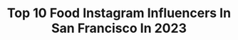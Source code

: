 ---
title: Top 10 Food Instagram Influencers In San Francisco In 2023
description: >-
  Find top food Instagram influencers in San Francisco in 2023. Most popular hashtags: #sanfrancisco #love #california.
platform: Instagram
hits: 114
text_top: Identify the most popular Instagram profiles on inBeat.
text_bottom: Our database has 114 Instagram influencers like this in San Francisco, United States for you to work with.
profiles:
  - username: "nick_muncy"
    fullname: >-
      Nick Muncy
    bio: >-
      Pastry Chef of @drool.sf. Creator of Toothache Magazine @toothache_mag. Food Photographer. San Francisco, CA
    location: "United States"
    followers: 16233
    engagement: 268
    commentsToLikes: 0.037122
    id: ck139xxmvno6e0i194nbmpxfc
    verified: false
    hashtags: "#covid19, #saverestaurants, #togetherwecan, #drooloverdrool"
  - username: "the_happyepicurean"
    fullname: >-
      🇬🇺🏳️‍🌈Tim Delgado M.🏳️‍🌈🇬🇺
    bio: >-
      📍San Francisco, CA. 👨🏽‍💻 Content Creator ❗️DM for COLLABORATIONS ❗️
    location: "United States"
    followers: 20626
    engagement: 211
    commentsToLikes: 0.553819
    id: ck14i4kmedm3p0i19a6a4gntb
    verified: false
    hashtags: "#spanishfoods, #eatinginsf, #sanfranciscodining, #the"
  - username: "allie.eats"
    fullname: >-
      Allie Tong | Food + Recipes
    bio: >-
      the best kinds of people are those who like to eat🍴 📸 sm consultant + food photographer 📍san francisco 🎥tiktok @allie.eats 💌 contact@allieeats.com
    location: "United States"
    followers: 50223
    engagement: 252
    commentsToLikes: 0.081984
    id: ck0u0hjaztpnv0i194lniunog
    verified: false
    hashtags: "#ad, #phillycrumble, #signatureselect, #chasepartner"
  - username: "iamrochelleheatly"
    fullname: >-
      Rochelle Heatly
    bio: >-
      Building wealth in your local community Financial Literacy Coach To earn additional income Text Business or Text Credit to 858-925-8876
    location: "United States"
    followers: 15850
    engagement: 236
    commentsToLikes: 0.012734
    id: ck14iaz5qeicq0i19pv6z40wn
    verified: false
    hashtags: "#creditrepair, #inspirationalquotes, #blacksandiego, #positivity"
  - username: "asideofsweet"
    fullname: >-
      San Francisco Food + Travel
    bio: >-
      Kelly from A Side of Sweet 💁🏼‍♀️ Discovering San Francisco ‘s hidden gems 🌈 Remodeling our 1st home! 🏡 Also a NICU doctor 👩🏼‍⚕️ kelly@asideofsweet.com
    location: "United States"
    followers: 35681
    engagement: 243
    commentsToLikes: 0.062479
    id: ck0tvwfxpd3350i19hnphbesd
    verified: false
    hashtags: "#healdsburg, #jordanwinery, #talentipartner, #howsfseessf"
  - username: "bigcabbiggerhair"
    fullname: >-
      K A C E Y🍷
    bio: >-
      Wine & food enthusiast 📍Napa & San Francisco | 👩🏻‍⚕️PhD
    location: "United States"
    followers: 21101
    engagement: 554
    commentsToLikes: 0.071958
    id: ck15ugppkn3oz0i19ywzkpt62
    verified: false
    hashtags: "#nationalicecreamday, #sourceofjoy, #myjordanvalentinemiami, #myjordanhouston"
  - username: "peachonomics"
    fullname: >-
      P E A C H O N O M I C S
    bio: >-
      📍: San Francisco GOOD FOODS ONLY 🍚🥟🥂🍳🍜
    location: "United States"
    followers: 134516
    engagement: 205
    commentsToLikes: 0.038239
    id: ck0uapkypcskl0i19pfl0mapw
    verified: false
    hashtags: "#eatpretty, #nycfoodies, #noodles, #quarantinecooking"
  - username: "louisraphael"
    fullname: >-
      L o u i s R A P H A E L
    bio: >-
      🌁 𝕄𝕒𝕘𝕚𝕔𝕒𝕝 𝕊𝕒𝕟 𝔽𝕣𝕒𝕟𝕔𝕚𝕤𝕔𝕠™ 🖊 + 📸 @musicinsf 🏠 📸 for Pacific Realty My book is available as a pre-order ⤵️
    location: "United States"
    followers: 43977
    engagement: 247
    commentsToLikes: 0.034141
    id: ck5c5v27l47d40i11dqp43rwm
    verified: false
    hashtags: "#california, #wildcalifornia, #igescaype, #sanfrancitizens"
  - username: "psychic_sima"
    fullname: >-
      Psychic spiritual healer
    bio: >-
      Top rated love ❤️ expert 🔮 licensed for over 39 master spell 💫caster Chakra balancing DM WhatsApp 929 264-1601 for info psychic/empath
    location: "United States"
    followers: 47932
    engagement: 1079
    commentsToLikes: 0.004292
    id: ck8tdf4mo34830j78f9u44lwx
    verified: false
    hashtags: "#newyorkcity, #twinflame, #1111, #soulmate"
  - username: "nantuck3t"
    fullname: >-
      nanette
    bio: >-
      Eating my feelings + they taste delicious. Adweek Creative 100 📍San Francisco @fentybeauty 🍩 food + #travel ✈️ + interiors All opinions are my own.
    location: "United States"
    followers: 45724
    engagement: 96
    commentsToLikes: 0.126556
    id: ck6u3vh8i04e70j71t7moub0j
    verified: false
    hashtags: "#stopaapihate, #sanfrancisco, #vanleeuwenicecream, #vanleeuwenpartner"
---